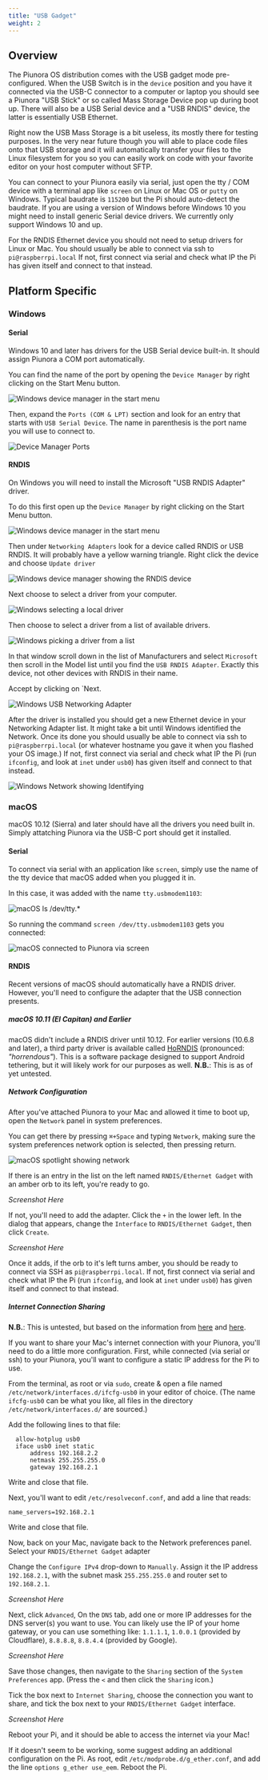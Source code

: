 ```yaml
---
title: "USB Gadget"
weight: 2
---
```


## Overview

The Piunora OS distribution comes with the USB gadget mode pre-configured.
When the USB Switch is in the `device` position and you have it connected via the USB-C connector to a computer or laptop you should see a Piunora "USB Stick" or so called Mass Storage Device pop up during boot up. There will also be a USB Serial device and a "USB RNDIS" device, the latter is essentially USB Ethernet.

Right now the USB Mass Storage is a bit useless, its mostly there for testing purposes. In the very near future though you will able to place code files onto that USB storage and it will automatically transfer your files to the Linux filesystem for you so you can easily work on code with your favorite editor on your host computer without SFTP.

You can connect to your Piunora easily via serial, just open the tty / COM device with a terminal app like `screen` on Linux or Mac OS or `putty` on Windows. Typical baudrate is `115200` but the Pi should auto-detect the baudrate.
If you are using a version of Windows before Windows 10 you might need to install generic Serial device drivers. We currently only support Windows 10 and up.

For the RNDIS Ethernet device you should not need to setup drivers for Linux or Mac.
You should usually be able to connect via ssh to `pi@raspberrpi.local`
If not, first connect via serial and check what IP the Pi has given itself and connect to that instead.

## Platform Specific

### Windows

#### Serial

Windows 10 and later has drivers for the USB Serial device built-in. It should assign Piunora a COM port automatically.

You can find the name of the port by opening the `Device Manager` by right clicking on the Start Menu button.

![Windows device manager in the start menu](/docs/piunora/start-menu-device-manager.png)

Then, expand the `Ports (COM & LPT)` section and look for an entry that starts with `USB Serial Device`. The name in parenthesis is the port name you will use to connect to.

![Device Manager Ports](/docs/piunora/device-manager-ports.png)

#### RNDIS

On Windows you will need to install the Microsoft "USB RNDIS Adapter" driver.

To do this first open up the `Device Manager` by right clicking on the Start Menu button.

![Windows device manager in the start menu](/docs/piunora/start-menu-device-manager.png)

Then under `Networking Adapters` look for a device called RNDIS or USB RNDIS. It will probably have a yellow warning triangle.
Right click the device and choose `Update driver`

![Windows device manager showing the RNDIS device](/docs/piunora/device-manager-rndis.png)

Next choose to select a driver from your computer.

![Windows selecting a local driver](/docs/piunora/select-local-driver.png)

Then choose to select a driver from a list of available drivers.

![Windows picking a driver from a list](/docs/piunora/pick-driver-from-list.png)

In that window scroll down in the list of Manufacturers and select `Microsoft` then scroll in the Model list until you find the `USB RNDIS Adapter`. Exactly this device, not other devices with RNDIS in their name.

Accept by clicking on `Next.

![Windows USB Networking Adapter](/docs/piunora/usb-networking-adapter.png)

After the driver is installed you should get a new Ethernet device in your Networking Adapter list.
It might take a bit until Windows identified the Network. Once its done you should usually be able to connect via ssh to `pi@raspberrpi.local` (or whatever hostname you gave it when you flashed your OS image.)
If not, first connect via serial and check what IP the Pi (run `ifconfig`, and look at `inet` under `usb0`) has given itself and connect to that instead.

![Windows Network showing Identifying](/docs/piunora/windows-network-intentifying.png)

### macOS

macOS 10.12 (Sierra) and later should have all the drivers you need built in. Simply attatching Piunora via the USB-C port should get it installed.

#### Serial

To connect via serial with an application like `screen`, simply use the name of the tty device that macOS added when you plugged it in.

In this case, it was added with the name `tty.usbmodem1103`:

![macOS ls /dev/tty.*](/docs/piunora/macos-ls-dev.png)

So running the command `screen /dev/tty.usbmodem1103` gets you connected:

![macOS connected to Piunora via screen](/docs/piunora/macos-screen.png)

#### RNDIS

Recent versions of macOS should automatically have a RNDIS driver. However, you'll need to configure the adapter that the USB connection presents.

##### macOS 10.11 (El Capitan) and Earlier

macOS didn't include a RNDIS driver until 10.12. For earlier versions (10.6.8 and later), a third party driver is available called [HoRNDIS](https://joshuawise.com/horndis) (pronounced: _"horrendous"_). This is a software package designed to support Android tethering, but it will likely work for our purposes as well. **N.B.**: This is as of yet untested.

##### Network Configuration

After you've attached Piunora to your Mac and allowed it time to boot up, open the `Network` panel in system preferences.

You can get there by pressing `⌘+Space` and typing `Network`, making sure the system preferences network option is selected, then pressing return.

![macOS spotlight showing network](/docs/piunora/macos-spotlight-network.png)

If there is an entry in the list on the left named `RNDIS/Ethernet Gadget` with an amber orb to its left, you're ready to go.

_Screenshot Here_

If not, you'll need to add the adapter. Click the `+` in the lower left. In the dialog that appears, change the `Interface` to `RNDIS/Ethernet Gadget`, then click `Create`.

_Screenshot Here_

Once it adds, if the orb to it's left turns amber, you should be ready to connect via SSH as `pi@raspberrpi.local`. If not, first connect via serial and check what IP the Pi (run `ifconfig`, and look at `inet` under `usb0`) has given itself and connect to that instead.

##### Internet Connection Sharing

**N.B.**: This is untested, but based on the information from [here](https://learn.adafruit.com/turning-your-raspberry-pi-zero-into-a-usb-gadget/ethernet-gadget#if-you-are-using-a-mac-as-the-host-computer-2570560-24) and [here](https://gist.github.com/superdodd/06b91ba03899e47beb43078b27dc601e).

If you want to share your Mac's internet connection with your Piunora, you'll need to do a little more configuration. First, while connected (via serial or ssh) to your Piunora, you'll want to configure a static IP address for the Pi to use.

From the terminal, as root or via `sudo`, create & open a file named `/etc/network/interfaces.d/ifcfg-usb0` in your editor of choice. (The name `ifcfg-usb0` can be what you like, all files in the directory `/etc/network/interfaces.d/` are sourced.)

Add the following lines to that file:

```
  allow-hotplug usb0
  iface usb0 inet static
      address 192.168.2.2
      netmask 255.255.255.0
      gateway 192.168.2.1
```

Write and close that file.

Next, you'll want to edit `/etc/resolveconf.conf`, and add a line that reads:

```
name_servers=192.168.2.1
```

Write and close that file.

Now, back on your Mac, navigate back to the Network preferences panel. Select your `RNDIS/Ethernet Gadget` adapter

Change the `Configure IPv4` drop-down to `Manually`. Assign it the IP address `192.168.2.1`, with the subnet mask `255.255.255.0` and router set to `192.168.2.1`.

_Screenshot Here_

Next, click `Advanced`, On the `DNS` tab, add one or more IP addresses for the DNS server(s) you want to use. You can likely use the IP of your home gateway, or you can use something like: `1.1.1.1`, `1.0.0.1` (provided by Cloudflare), `8.8.8.8`, `8.8.4.4` (provided by Google).

_Screenshot Here_

Save those changes, then navigate to the `Sharing` section of the `System Preferences` app. (Press the `<` and then click the `Sharing` icon.)

Tick the box next to `Internet Sharing`, choose the connection you want to share, and tick the box next to your `RNDIS/Ethernet Gadget` interface.

_Screenshot Here_

Reboot your Pi, and it should be able to access the internet via your Mac!

If it doesn't seem to be working, some suggest adding an additional configuration on the Pi. As root, edit `/etc/modprobe.d/g_ether.conf`, and add the line `options g_ether use_eem`. Reboot the Pi.